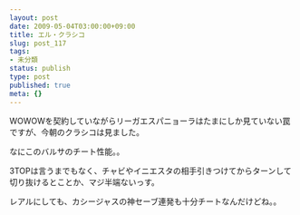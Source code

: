 ```yaml
---
layout: post
date: 2009-05-04T03:00:00+09:00
title: エル・クラシコ
slug: post_117
tags:
- 未分類
status: publish
type: post
published: true
meta: {}
---
```

WOWOWを契約していながらリーガエスパニョーラはたまにしか見ていない罠ですが、今朝のクラシコは見ました。

なにこのバルサのチート性能。。

3TOPは言うまでもなく、チャビやイニエスタの相手引きつけてからターンして切り抜けるとことか、マジ半端ないっす。

レアルにしても、カシージャスの神セーブ連発も十分チートなんだけどね。。

<object width="560" height="340"><param name="movie" value="http://www.youtube.com/v/D2Uh7dlX9Qg&hl=ja&fs=1&color1=0x006699&color2=0x54abd6"></param><param name="allowFullScreen" value="true"></param><param name="allowscriptaccess" value="always"></param><embed src="http://www.youtube.com/v/D2Uh7dlX9Qg&hl=ja&fs=1&color1=0x006699&color2=0x54abd6" type="application/x-shockwave-flash" allowscriptaccess="always" allowfullscreen="true" width="560" height="340"></embed></object>
